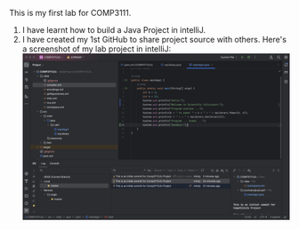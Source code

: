 This is my first lab for COMP3111. 
1. I have learnt how to build a Java Project in intelliJ. 
2. I have created my 1st GitHub to share project source with others.
Here's a screenshot of my lab project in intelliJ:
![lab1_image.png](..%2F..%2F..%2Flab1_image.png)